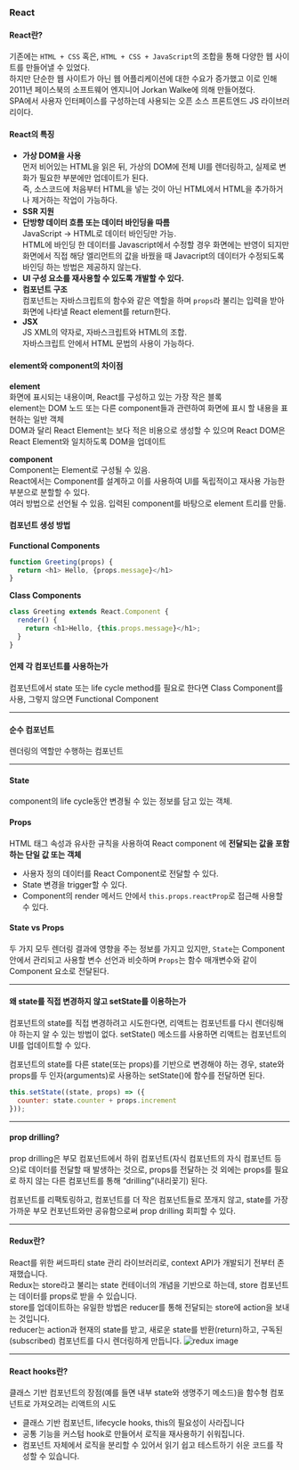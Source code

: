 ### React
#### React란?
기존에는 `HTML + CSS` 혹은, `HTML + CSS + JavaScript`의 조합을 통해 다양한 웹 사이트를 만들어낼 수 있었다.<br>
하지만 단순한 웹 사이트가 아닌 웹 어플리케이션에 대한 수요가 증가했고 이로 인해 2011년 페이스북의 소프트웨어 엔지니어 Jorkan Walke에 의해 만들어졌다.<br>
SPA에서 사용자 인터페이스를 구성하는데 사용되는 오픈 소스 프론트엔드 JS 라이브러리이다.

#### React의 특징
- **가상 DOM을 사용**<br>
먼저 비어있는 HTML을 읽은 뒤, 가상의 DOM에 전체 UI를 렌더링하고, 실제로 변화가 필요한 부분에만 업데이트가 된다.<br>
즉, 소스코드에 처음부터 HTML을 넣는 것이 아닌 HTML에서 HTML을 추가하거나 제거하는 작업이 가능하다.<br>
- **SSR 지원**
- **단방향 데이터 흐름 또는 데이터 바인딩을 따름**<br>
JavaScript → HTML로 데이터 바인딩만 가능.<br>
HTML에 바인딩 한 데이터를 Javascript에서 수정할 경우 화면에는 반영이 되지만 화면에서 직접 해당 엘리먼트의 값을 바꿨을 때 Javacript의 데이터가 수정되도록 바인딩 하는 방법은 제공하지 않는다.<br>
- **UI 구성 요소를 재사용할 수 있도록 개발할 수 있다.**
- **컴포넌트 구조**<br>
컴포넌트는 자바스크립트의 함수와 같은 역할을 하며 `props`라 불리는 입력을 받아 화면에 나타낼 React element를 return한다.<br>
- **JSX**<br>
JS XML의 약자로, 자바스크립트와 HTML의 조합.<br>
자바스크립트 안에서 HTML 문법의 사용이 가능하다.

#### element와 component의 차이점
**element**<br>
화면에 표시되는 내용이며, React를 구성하고 있는 가장 작은 블록<br>
element는 DOM 노드 또는 다른 component들과 관련하여 화면에 표시 할 내용을 표현하는 일반 객체<br>
DOM과 달리 React Element는 보다 적은 비용으로 생성할 수 있으며 React DOM은 React Element와 일치하도록 DOM을 업데이트 <br>

**component**<br>
Component는 Element로 구성될 수 있음.<br>
React에서는 Component를 설계하고 이를 사용하여 UI를 독립적이고 재사용 가능한 부분으로 분할할 수 있다.<br>
여러 방법으로 선언될 수 있음. 입력된 component를 바탕으로 element 트리를 만듦.

#### 컴포넌트 생성 방법
**Functional Components**<br>
```javascript
function Greeting(props) {  
  return <h1> Hello, {props.message}</h1>
}
```
**Class Components**<br>
```javascript
class Greeting extends React.Component {
  render() {
    return <h1>Hello, {this.props.message}</h1>;
  }
}
```
#### 언제 각 컴포넌트를 사용하는가
컴포넌트에서 state 또는 life cycle method를 필요로 한다면 Class Component를 사용, 그렇지 않으면 Functional Component
***
#### 순수 컴포넌트
렌더링의 역할만 수행하는 컴포넌트
***
#### State
component의 life cycle동안 변경될 수 있는 정보를 담고 있는 객체. 
#### Props
HTML 태그 속성과 유사한 규칙을 사용하여 React component 에 **전달되는 값을 포함하는 단일 값 또는 객체**<br>
- 사용자 정의 데이터를 React Component로 전달할 수 있다.
- State 변경을 trigger할 수 있다.
- Component의 render 메서드 안에서 `this.props.reactProp`로 접근해 사용할 수 있다.
#### State vs Props
두 가지 모두 렌더링 결과에 영향을 주는 정보를 가지고 있지만, `State`는 Component 안에서 관리되고 사용할 변수 선언과 비슷하며 `Props`는 함수 매개변수와 같이 Component 요소로 전달된다.
***
#### 왜 state를 직접 변경하지 않고 setState를 이용하는가
컴포넌트의 state를 직접 변경하려고 시도한다면, 리액트는 컴포넌트를 다시 렌더링해야 하는지 알 수 있는 방법이 없다. setState() 메소드를 사용하면 리액트는 컴포넌트의 UI를 업데이트할 수 있다.<br>

컴포넌트의 state를 다른 state(또는 props)를 기반으로 변경해야 하는 경우, state와 props를 두 인자(arguments)로 사용하는 setState()에 함수를 전달하면 된다.
```javascript
this.setState((state, props) => ({
  counter: state.counter + props.increment
}));
```
***
#### prop drilling?
prop drilling은 부모 컴포넌트에서 하위 컴포넌트(자식 컴포넌트의 자식 컴포넌트 등으)로 데이터를 전달할 때 발생하는 것으로, props를 전달하는 것 외에는 props를 필요로 하지 않는 다른 컴포넌트를 통해 “drilling”(내리꽂기) 된다.<br>

컴포넌트를 리팩토링하고, 컴포넌트를 더 작은 컴포넌트들로 쪼개지 않고, state를 가장 가까운 부모 컨포넌트와만 공유함으로써 prop drilling 회피할 수 있다.
***
#### Redux란?
React를 위한 써드파티 state 관리 라이브러리로, context API가 개발되기 전부터 존재했습니다.<br>
Redux는 store라고 불리는 state 컨테이너의 개념을 기반으로 하는데,
store 컴포넌트는 데이터를 props로 받을 수 있습니다.<br>
store를 업데이트하는 유일한 방법은 reducer를 통해 전달되는 store에 action을 보내는 것입니다.<br>
reducer는 action과 현재의 state를 받고, 새로운 state를 반환(return)하고, 구독된(subscribed) 컴포넌트를 다시 렌더링하게 만듭니다.
![redux image](https://media.vlpt.us/images/dojunggeun/post/5bc8c237-91ca-4fb3-9568-c5417d7749bb/EF89C3D1-402A-4108-BFFC-3F254DB0EC25.png)
***
#### React hooks란?
클래스 기반 컴포넌트의 장점(예를 들면 내부 state와 생명주기 메소드)을 함수형 컴포넌트로 가져오려는 리액트의 시도
- 클래스 기반 컴포넌트, lifecycle hooks, this의 필요성이 사라집니다
- 공통 기능을 커스텀 hook로 만들어서 로직을 재사용하기 쉬워집니다.
- 컴포넌트 자체에서 로직을 분리할 수 있어서 읽기 쉽고 테스트하기 쉬운 코드를 작성할 수 있습니다.